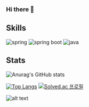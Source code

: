 
### Hi there 👋

<!--
**DoubleJZero/DoubleJZero** is a ✨ _special_ ✨ repository because its `README.md` (this file) appears on your GitHub profile.

Here are some ideas to get you started:

- 🔭 I’m currently working on ...
- 🌱 I’m currently learning ...
- 👯 I’m looking to collaborate on ...
- 🤔 I’m looking for help with ...
- 💬 Ask me about ...
- 📫 How to reach me: ...
- 😄 Pronouns: ...
- ⚡ Fun fact: ...
-->
## Skills
![spring](https://img.shields.io/badge/Spring-6DB33F?style=for-the-badge&logo=spring&logoColor=F7DF1E) ![spring boot](https://img.shields.io/badge/SpringBoot-6DB33F?style=for-the-badge&logo=springBoot&logoColor=F7DF1E) ![java](https://img.shields.io/badge/Java-FF7800?style=for-the-badge&logo=java&logoColor=F7DF1E)

## Stats

![Anurag's GitHub stats](https://github-readme-stats.vercel.app/api?username=DoubleJZero&show_icons=true&theme=radical)

[![Top Langs](https://github-readme-stats.vercel.app/api/top-langs/?username=DoubleJZero&layout=compact)](https://github.com/anuraghazra/github-readme-stats) [![Solved.ac
프로필](http://mazassumnida.wtf/api/generate_badge?boj=JandB)](https://solved.ac/JandB)

![alt text](https://github.com/DoubleJZero/DoubleJZero/blob/main/screenshot_2024-02-17_155345.jpg?raw=true)
